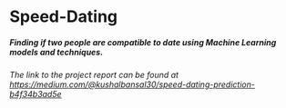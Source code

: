# Speed-Dating

##### Finding if two people are compatible to date using Machine Learning models and techniques.

###### The link to the project report can be found at https://medium.com/@kushalbansal30/speed-dating-prediction-b4f34b3ad5e
